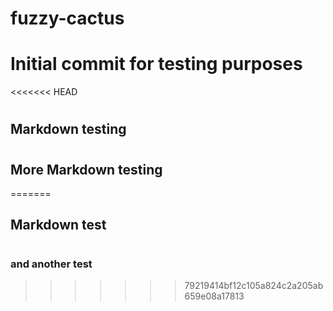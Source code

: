 # fuzzy-cactus
# Initial commit for testing purposes
<<<<<<< HEAD
# 
## Markdown testing
#
## More Markdown testing
=======
## Markdown test
#
### and another test
>>>>>>> 79219414bf12c105a824c2a205ab659e08a17813
#
